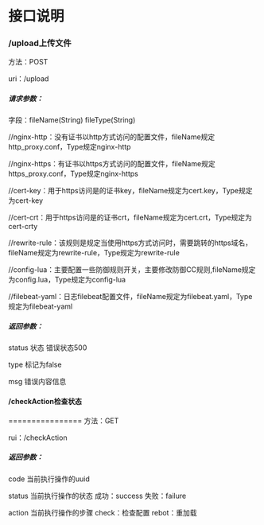 接口说明
================
### /upload上传文件

方法：POST  

uri：/upload

##### 请求参数：
字段：fileName(String) fileType(String) 

//nginx-http：没有证书以http方式访问的配置文件，fileName规定http_proxy.conf，Type规定nginx-http  

//nginx-https：有证书以https方式访问的配置文件，fileName规定https_proxy.conf，Type规定nginx-https  

//cert-key：用于https访问是的证书key，fileName规定为cert.key，Type规定为cert-key  

//cert-crt：用于https访问是的证书crt，fileName规定为cert.crt，Type规定为cert-crty  

//rewrite-rule：该规则是规定当使用https方式访问时，需要跳转的https域名，fileName规定为rewrite-rule，Type规定为rewrite-rule  

//config-lua：主要配置一些防御规则开关，主要修改防御CC规则,fileName规定为config.lua，Type规定为config-lua  

//filebeat-yaml：日志filebeat配置文件，fileName规定为filebeat.yaml，Type规定为filebeat-yaml  


##### 返回参数：
status  状态 错误状态500  

type    标记为false  

msg     错误内容信息  



#### /checkAction检查状态
================
方法：GET  

rui：/checkAction  



##### 返回参数：

code  当前执行操作的uuid  

status 当前执行操作的状态 成功：success 失败：failure  

action 当前执行操作的步骤  check：检查配置  rebot：重加载   
